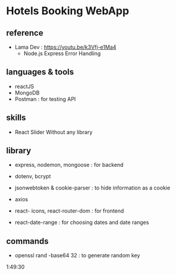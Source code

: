 # Hotels Booking WebApp

## reference

- Lama Dev : https://youtu.be/k3Vfj-e1Ma4
  - Node.js Express Error Handling

## languages & tools

- reactJS
- MongoDB
- Postman : for testing API

## skills

- React Slider Without any library

## library

- express, nodemon, mongoose : for backend
- dotenv, bcrypt
- jsonwebtoken & cookie-parser : to hide information as a cookie
- axios

- react- icons, react-router-dom : for frontend
- react-date-range : for choosing dates and date ranges

## commands

- openssl rand -base64 32 : to generate random key

1:49:30
